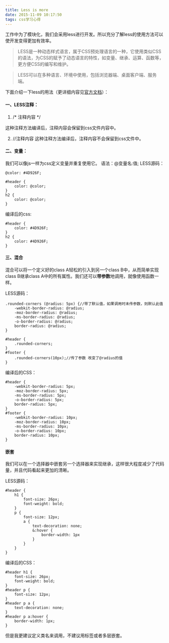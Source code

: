 ```yaml
---
title: Less is more
date: 2015-11-09 10:17:50
tags: css学习心得
---
```


工作中为了模块化，我们会采用less进行开发。所以充分了解less的使用方法可以使开发变得更加有效率。
<!-- more -->

>LESS是一种动态样式语言，属于CSS预处理语言的一种，它使用类似CSS的语法，为CSS的赋予了动态语言的特性，如变量、继承、运算、函数等，更方便CSS的编写和维护。

>LESS可以在多种语言、环境中使用，包括浏览器端、桌面客户端、服务端。

下面介绍一下less的用法（更详细内容见[官方文档](http://www.1024i.com/demo/less/document.html)）：

#### 一、LESS注释：
1. /\* 注释内容 \*/ 

这种注释方法编译后，注释内容会保留到css文件内容中。

2. //注释内容 
这种注释方法编译后，注释内容不会保留到css文件中。

#### 二、变量：
我们可以像js一样为css定义变量并重复使用它。
语法：@变量名:值;
LESS源码：

    @color: #4D926F;

    #header {
        color: @color;
    }
    h2 {
        color: @color;
    }
编译后的css:

    #header {
        color: #4D926F;
    }
    h2 {
        color: #4D926F;
    }

#### 三、混合
混合可以将一个定义好的class A轻松的引入到另一个class B中，从而简单实现class B继承class A中的所有属性。我们还可以**带参数**地调用，就像使用函数一样。

LESS源码：

    .rounded-corners (@radius: 5px) {//带了默认值，如果调用时未传参数，则默认此值
        -webkit-border-radius: @radius;
        -moz-border-radius: @radius;
        -ms-border-radius: @radius;
        -o-border-radius: @radius;
        border-radius: @radius;
    }

    #header {
        .rounded-corners;
    }
    #footer {
        .rounded-corners(10px);//传了参数 改变了@radius的值
    }

编译后的CSS：

    #header {
        -webkit-border-radius: 5px;
        -moz-border-radius: 5px;
        -ms-border-radius: 5px;
        -o-border-radius: 5px;
        border-radius: 5px;
    }
    #footer {
        -webkit-border-radius: 10px;
        -moz-border-radius: 10px;
        -ms-border-radius: 10px;
        -o-border-radius: 10px;
        border-radius: 10px;
    }

#### 嵌套
我们可以在一个选择器中嵌套另一个选择器来实现继承，这样很大程度减少了代码量，并且代码看起来更加的清晰。

LESS源码：

    #header {
        h1 {
            font-size: 26px;
            font-weight: bold;
        }
        p {
            font-size: 12px;
            a {
                text-decoration: none;
                &:hover {
                    border-width: 1px
                }
            }
        }
    }

编译后的CSS：

    #header h1 {
        font-size: 26px;
        font-weight: bold;
    }
    #header p {
        font-size: 12px;
    }
    #header p a {
        text-decoration: none;
    }
    #header p a:hover {
        border-width: 1px;
    }

但是我更建议定义类名来调用，不建议用标签或者多层嵌套。